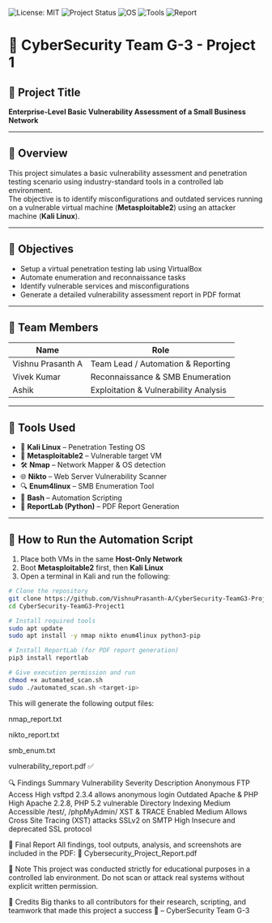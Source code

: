 ![License: MIT](https://img.shields.io/badge/license-MIT-green.svg)
![Project Status](https://img.shields.io/badge/status-Completed-brightgreen)
![OS](https://img.shields.io/badge/OS-Kali_Linux-red?logo=linux)
![Tools](https://img.shields.io/badge/tools-Nmap|Nikto|Enum4linux-blue)
![Report](https://img.shields.io/badge/report-PDF-ff69b4)
# 🔐 CyberSecurity Team G-3 - Project 1

## 📝 Project Title  
**Enterprise-Level Basic Vulnerability Assessment of a Small Business Network**

---

## 📘 Overview  
This project simulates a basic vulnerability assessment and penetration testing scenario using industry-standard tools in a controlled lab environment.  
The objective is to identify misconfigurations and outdated services running on a vulnerable virtual machine (**Metasploitable2**) using an attacker machine (**Kali Linux**).

---

## 🧠 Objectives

- Setup a virtual penetration testing lab using VirtualBox  
- Automate enumeration and reconnaissance tasks  
- Identify vulnerable services and misconfigurations  
- Generate a detailed vulnerability assessment report in PDF format  

---

## 👥 Team Members

| Name               | Role                                 |
|--------------------|--------------------------------------|
| Vishnu Prasanth A  | Team Lead / Automation & Reporting   |
| Vivek Kumar        | Reconnaissance & SMB Enumeration     |
| Ashik              | Exploitation & Vulnerability Analysis|

---

## 🧪 Tools Used

- 🔧 **Kali Linux** – Penetration Testing OS  
- 🧱 **Metasploitable2** – Vulnerable target VM  
- 🛠️ **Nmap** – Network Mapper & OS detection  
- 🌐 **Nikto** – Web Server Vulnerability Scanner  
- 🔍 **Enum4linux** – SMB Enumeration Tool  
- 🐚 **Bash** – Automation Scripting  
- 🧾 **ReportLab (Python)** – PDF Report Generation

---

## 🚀 How to Run the Automation Script

1. Place both VMs in the same **Host-Only Network**  
2. Boot **Metasploitable2** first, then **Kali Linux**  
3. Open a terminal in Kali and run the following:

```bash
# Clone the repository
git clone https://github.com/VishnuPrasanth-A/CyberSecurity-TeamG3-Project1.git
cd CyberSecurity-TeamG3-Project1

# Install required tools
sudo apt update
sudo apt install -y nmap nikto enum4linux python3-pip

# Install ReportLab (for PDF report generation)
pip3 install reportlab

# Give execution permission and run
chmod +x automated_scan.sh
sudo ./automated_scan.sh <target-ip>

```

This will generate the following output files:

nmap_report.txt

nikto_report.txt

smb_enum.txt

vulnerability_report.pdf ✅

🔍 Findings Summary
Vulnerability	Severity	Description
Anonymous FTP Access	High	vsftpd 2.3.4 allows anonymous login
Outdated Apache & PHP	High	Apache 2.2.8, PHP 5.2 vulnerable
Directory Indexing	Medium	Accessible /test/, /phpMyAdmin/
XST & TRACE Enabled	Medium	Allows Cross Site Tracing (XST) attacks
SSLv2 on SMTP	High	Insecure and deprecated SSL protocol

📄 Final Report
All findings, tool outputs, analysis, and screenshots are included in the PDF:
📎 Cybersecurity_Project_Report.pdf

📌 Note
This project was conducted strictly for educational purposes in a controlled lab environment.
Do not scan or attack real systems without explicit written permission.

🌟 Credits
Big thanks to all contributors for their research, scripting, and teamwork that made this project a success 🚀
– CyberSecurity Team G-3
